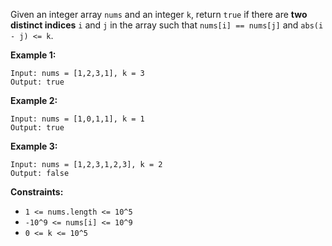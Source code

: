 Given an integer array `nums` and an integer `k`, return `true` if there are **two distinct indices** `i` and `j` in the array such that `nums[i] == nums[j]` and `abs(i - j) <= k`.

**Example 1:**
```
Input: nums = [1,2,3,1], k = 3
Output: true
```
**Example 2:**
```
Input: nums = [1,0,1,1], k = 1
Output: true
```
**Example 3:**
```
Input: nums = [1,2,3,1,2,3], k = 2
Output: false
```
**Constraints:**
- `1 <= nums.length <= 10^5`
- `-10^9 <= nums[i] <= 10^9`
- `0 <= k <= 10^5`